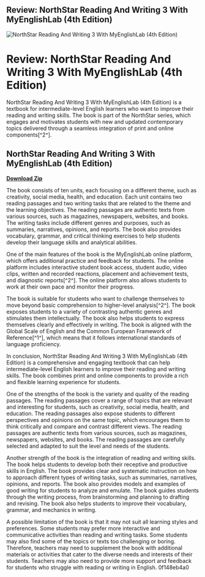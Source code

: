 ## Review: NorthStar Reading And Writing 3 With MyEnglishLab (4th Edition)

 
![NorthStar Reading And Writing 3 With MyEnglishLab (4th Edition)](https://encrypted-tbn3.gstatic.com/images?q=tbn:ANd9GcR01U4vnOxAV8SrXRl6vBsUY-UDl_048gVxTflnpveWditZf_ISsWf8PgcY)

 
# Review: NorthStar Reading And Writing 3 With MyEnglishLab (4th Edition)
 
NorthStar Reading And Writing 3 With MyEnglishLab (4th Edition) is a textbook for intermediate-level English learners who want to improve their reading and writing skills. The book is part of the NorthStar series, which engages and motivates students with new and updated contemporary topics delivered through a seamless integration of print and online components[^2^].
 
## NorthStar Reading And Writing 3 With MyEnglishLab (4th Edition)


[**Download Zip**](https://www.google.com/url?q=https%3A%2F%2Fssurll.com%2F2tLl0w&sa=D&sntz=1&usg=AOvVaw2OMOHNTduNHOVbTGdSzh4l)

 
The book consists of ten units, each focusing on a different theme, such as creativity, social media, health, and education. Each unit contains two reading passages and two writing tasks that are related to the theme and the learning objectives. The reading passages are authentic texts from various sources, such as magazines, newspapers, websites, and books. The writing tasks include different genres and purposes, such as summaries, narratives, opinions, and reports. The book also provides vocabulary, grammar, and critical thinking exercises to help students develop their language skills and analytical abilities.
 
One of the main features of the book is the MyEnglishLab online platform, which offers additional practice and feedback for students. The online platform includes interactive student book access, student audio, video clips, written and recorded reactions, placement and achievement tests, and diagnostic reports[^2^]. The online platform also allows students to work at their own pace and monitor their progress.
 
The book is suitable for students who want to challenge themselves to move beyond basic comprehension to higher-level analysis[^2^]. The book exposes students to a variety of contrasting authentic genres and stimulates them intellectually. The book also helps students to express themselves clearly and effectively in writing. The book is aligned with the Global Scale of English and the Common European Framework of Reference[^1^], which means that it follows international standards of language proficiency.
 
In conclusion, NorthStar Reading And Writing 3 With MyEnglishLab (4th Edition) is a comprehensive and engaging textbook that can help intermediate-level English learners to improve their reading and writing skills. The book combines print and online components to provide a rich and flexible learning experience for students.
  
One of the strengths of the book is the variety and quality of the reading passages. The reading passages cover a range of topics that are relevant and interesting for students, such as creativity, social media, health, and education. The reading passages also expose students to different perspectives and opinions on the same topic, which encourages them to think critically and compare and contrast different views. The reading passages are authentic texts from various sources, such as magazines, newspapers, websites, and books. The reading passages are carefully selected and adapted to suit the level and needs of the students.
 
Another strength of the book is the integration of reading and writing skills. The book helps students to develop both their receptive and productive skills in English. The book provides clear and systematic instruction on how to approach different types of writing tasks, such as summaries, narratives, opinions, and reports. The book also provides models and examples of good writing for students to analyze and emulate. The book guides students through the writing process, from brainstorming and planning to drafting and revising. The book also helps students to improve their vocabulary, grammar, and mechanics in writing.
 
A possible limitation of the book is that it may not suit all learning styles and preferences. Some students may prefer more interactive and communicative activities than reading and writing tasks. Some students may also find some of the topics or texts too challenging or boring. Therefore, teachers may need to supplement the book with additional materials or activities that cater to the diverse needs and interests of their students. Teachers may also need to provide more support and feedback for students who struggle with reading or writing in English.
 0f148eb4a0
